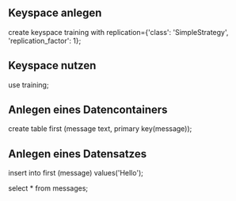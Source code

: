 ## Keyspace anlegen

create keyspace training with replication={'class': 'SimpleStrategy', 'replication_factor': 1};

## Keyspace nutzen

use training;

## Anlegen eines Datencontainers

create table first (message text, primary key(message));

## Anlegen eines Datensatzes

insert into first (message) values('Hello');

select * from messages;
